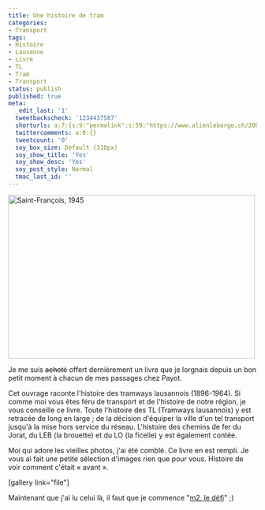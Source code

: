 ```yaml
---
title: Une histoire de tram
categories:
- Transport
tags:
- Histoire
- Lausanne
- Livre
- TL
- Tram
- Transport
status: publish
published: true
meta:
  _edit_last: '1'
  tweetbackscheck: '1234437587'
  shorturls: a:7:{s:9:"permalink";s:59:"https://www.alienlebarge.ch/2008/09/27/une-histoire-de-tram/";s:7:"tinyurl";s:25:"https://tinyurl.com/bxh8vy";s:4:"isgd";s:17:"https://is.gd/ikeR";s:5:"bitly";s:18:"https://bit.ly/ONF0";s:5:"snipr";s:22:"https://snipr.com/b9xf8";s:5:"snurl";s:22:"https://snurl.com/b9xf8";s:7:"snipurl";s:24:"https://snipurl.com/b9xf8";}
  twittercomments: a:0:{}
  tweetcount: '0'
  soy_box_size: Default (310px)
  soy_show_title: 'Yes'
  soy_show_desc: 'Yes'
  soy_post_style: Normal
  tmac_last_id: ''
---
```

<img class="size-medium wp-image-630" title="Saint-François, 1945" src="https://dlgjp9x71cipk.cloudfront.net/2008/09/l1110866-500x332.jpg" alt="Saint-François, 1945" width="500" height="332" />

Je me suis <span style="text-decoration: line-through;">acheté</span> offert dernièrement un livre que je lorgnais depuis un bon petit moment à chacun de mes passages chez Payot.

Cet ouvrage raconte l'histoire des tramways lausannois (1896-1964). Si comme moi vous êtes féru de transport et de l'histoire de notre région, je vous conseille ce livre. Toute l'histoire des TL (Tramways lausannois) y est retracée de long en large ; de la décision d'équiper la ville d'un tel transport jusqu'à la mise hors service du réseau. L'histoire des chemins de fer du Jorat, du LEB (la brouette) et du LO (la ficelle) y est également contée.

Moi qui adore les vieilles photos, j'ai été comblé. Ce livre en est rempli. Je vous ai fait une petite sélection d'images rien que pour vous. Histoire de voir comment c'était « avant ».

<!--more-->

[gallery link="file"]

Maintenant que j'ai lu celui là, il faut que je commence "<a title="Le livre M2, le défi" href="https://www.lausanne.ch/view.asp?docId=29840&amp;domId=64648&amp;language=F">m2, le défi</a>" ;)
